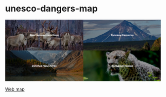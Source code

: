 # unesco-dangers-map

![main page](https://raw.githubusercontent.com/DoNotLookUp/unesco-dangers-map/main/screenshot.jpg "Screenshot of the main page")

[Web map](https://donotlookup.github.io/unesco-dangers-map/)